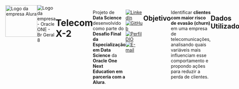 <div  style="display: flex;">
    <img alt="Logo da empresa Alura" src="https://www.cuponation.com.br/images/fit-in/256x/images/a/alura_logo.png", style = "width:100px;">
    <img class="company-logo__img" src="https://cdn2.gnarususercontent.com.br/1/1221562/b6256fa6-5fde-4cdd-a4a3-d33ebc90bb6c.png" alt="Logo da empresa - Oracle ONE - Br Geral 8">
   

# Telecom X-2

Projeto de **Data Science** desenvolvido como parte do **Desafio Final da Especialização em Data Science** da **Oracle One Next Education em parceria com a Alura**.


[![LinkedIn](https://img.shields.io/badge/LinkedIn-0077B5?style=for-the-badge&logo=linkedin&logoColor=white)](https://www.linkedin.com/in/ajtp/)
[![GitHub](https://img.shields.io/badge/GitHub-100000?style=for-the-badge&logo=github&logoColor=white)](https://github.com/ajtoriani)
[![Perfil DIO](https://img.shields.io/badge/-Meu%20Perfil%20na%20DIO-30A3DC?style=for-the-badge)](https://web.dio.me/users/ajtoriani/)
[![E-mail](https://img.shields.io/badge/-Email-000?style=for-the-badge&logo=gmail&logoColor=AA42F7)](mailto:anajuliatoriani@gmail.com)

---

## Objetivo

Identificar **clientes com maior risco de evasão (churn)** em uma empresa de telecomunicações, analisando quais variáveis mais influenciam esse comportamento e propondo ações para reduzir a perda de clientes.

---

##  Dados Utilizados

- **Fonte:** Dataset tratado a partir da etapa 1 do projeto Telecom X.
- Inclui informações de:
  - Perfil do cliente
  - Serviços contratados
  - Cobranças
  - Tempo de contrato
  - Variável alvo: `Churn` (evasão)

---

##  Tecnologias e Ferramentas

- **Linguagem:** Python
- **Bibliotecas principais:** 
  - `pandas`, `numpy` para tratamento de dados
  - `scikit-learn` para modelos preditivos
  - `seaborn`, `matplotlib` para visualizações
- **Jupyter Notebook** para análise e documentação.
- **Git e GitHub** para versionamento.
- **Trello** para gestão das etapas do desafio.

---

##  Etapas Realizadas

1. **Preparação de Dados**
   - Carregamento do dataset tratado
   - Limpeza de dados inconsistentes e colunas irrelevantes
   - Transformação de variáveis categóricas

2. **Análise Exploratória de Dados (EDA)**
   - Visualização de distribuição de churn
   - Análise de correlação entre variáveis

3. **Modelagem Preditiva**
   - Modelos aplicados: **Random Forest** e **Regressão Logística**
   - Divisão em dados de treino e teste
   - Avaliação de métricas: Accuracy, Recall, Precision, F1-Score, AUC

4. **Interpretação**
   - Identificação das variáveis mais relevantes
   - Recomendações para retenção de clientes

---

##  Principais Resultados

- Variáveis como **`Contract`**, **`tenure`** e **`MonthlyCharges`** foram as mais relevantes para prever o churn.
- Clientes com contratos mensais e altas cobranças têm maior risco de evasão.
- Recomenda-se ações de fidelização e ofertas personalizadas para este perfil.

---

##  Como Executar o Projeto

1. Clone o repositório:
   ```bash
   git clone https://github.com/ajtoriani/telecomx-2

2. Crie um ambiente virtual e instale as dependências:
   ```bash
   pip install -r requirements.txt
   
3. Execute o notebook TelecomX2.ipynb no Jupyter ou Google Colab.
---

#  Observações
Este projeto faz parte da trilha de formação em Data Science do programa Oracle One Next Education com a Alura.

---
# Créditos
Oracle Next Education — Alura

---

##  Contribuições

Como este é um projeto de aprendizado, sugestões e melhorias são bem-vindas! Fique à vontade para abrir **Issues** ou **Pull Requests**.

---

##  Autor

Desenvolvido por Ana Julia Toriani Pessoa durante os estudos com **Alura + Oracle Next Education**.

---

##  Licença

Projeto educacional sem fins comerciais.

---

